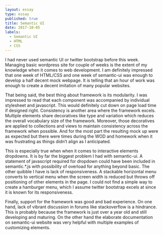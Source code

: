 ```yaml
---
layout: essay
type: essay
published: true
title: Semantic UI
date: 2017-10-05
labels:
  - Semantic UI
  - HTML
  - CSS
---
```


I had never used semantic UI or twitter bootstrap before this week. Managing basic wordpress site for couple of weeks is the extent of my knowledge when it comes to web development. I am definitely impressed that one week of HTML/CSS and one week of semantic-ui was enough to develop a half decent mock webpage. It is telling that an hour of work was enough to create a decent imitation of many popular websites.
 
That being said, the best thing about framework is its modularity. I was impressed to read that each component was accompanied by individual stylesheet and javascript. This would definitely cut down on page load time if designed right. Consistency is another area where the framework excels. Multiple elements share decoratives like type and variation which reduces the overall vocabulary size of the framework. Moreover, those decoratives are applied to collections and views to maintain consistency across the framework when possible. And for the most part the resulting mock up were as expected but there were times during the WOD and homework when it was frustrating as things didn’t align as I anticipated. 

This is especially true when when it comes to interactive elements dropdowns. It is by far the biggest problem I had with semantic-ui. A statement of javascript required for dropdown could have been included in semantic.*.js with possibility of overload for anything beyond basic. The other quibble I have is lack of responsiveness. A stackable horizontal menu converts to vertical menu when the screen width is reduced but throws off positioning of other elements in the page. I could not find a simple way to create a hamburger menu, which I assume twitter bootstrap excels at since it is known for its responsiveness.

Finally, support for the framework was good and bad experience. On one hand, lack of vibrant discussion in forums like stackoverflow is a hindrance. This is probably because the framework is just over a year old and still developing and maturing. On the other hand the elaborate documentation on semantic-ui website was very helpful with multiple examples of customizing elements.

